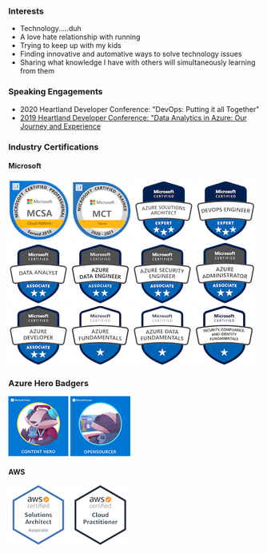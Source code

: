### Interests
* Technology.....duh
* A love hate relationship with running
* Trying to keep up with my kids
* Finding innovative and automative ways to solve technology issues
* Sharing what knowledge I have with others will simultaneously learning from them

### Speaking Engagements
* 2020 Heartland Developer Conference: "DevOps: Putting it all Together"
* [2019 Heartland Developer Conference: "Data Analytics in Azure: Our Journey and Experience](https://2019aimhdc.sched.com/event/RZFx/data-analytics-in-azure-our-journey-and-experience)

### Industry Certifications
#### Microsoft
[<img src="https://github.com/JFolberth/JFolberth/blob/master/Images/mcsa-cloud-platform-certified-2018.png">](https://www.youracclaim.com/badges/cea4a639-55af-49dc-a2e6-2fa982f852e5)
[<img src="https://github.com/JFolberth/JFolberth/blob/master/Images/microsoft-certified-trainer-2020-2021.png">](https://www.youracclaim.com/badges/b6a03256-a243-4026-9638-af9dfc225e40)
[<img src="https://github.com/JFolberth/JFolberth/blob/master/Images/microsoft-certified-azure-solutions-architect-expert.png">](https://www.youracclaim.com/badges/968f2756-9798-42f6-a02e-339942bc5186)
[<img src="https://github.com/JFolberth/JFolberth/blob/master/Images/microsoft-certified-devops-engineer-expert.png">](https://www.youracclaim.com/badges/6ee4973b-51d9-4d47-a973-84d5e8dcb1a2)
[<img src="https://github.com/JFolberth/JFolberth/blob/master/Images/microsoft-certified-data-analyst-associate.1.png">](https://www.youracclaim.com/badges/85aef0a9-83be-444d-98e7-2f0a2f95d658)
[<img src="https://github.com/JFolberth/JFolberth/blob/master/Images/azure-data-engineer-associate-120x120.png">](https://www.credly.com/badges/0748656f-e67b-46fd-a7be-84f6924812a6/public_url)
[<img src="https://github.com/JFolberth/JFolberth/blob/master/Images/microsoft-certified-azure-security-engineer-associate_120x120.png">](https://www.youracclaim.com/badges/d7f9a7df-4114-45cc-b00c-05ab5f466ed2/public_url)
[<img src="https://github.com/JFolberth/JFolberth/blob/master/Images/microsoft-certified-azure-administrator-associate.1.png">](https://www.youracclaim.com/badges/7a2add06-8328-4b8a-8625-772243c82aec)
[<img src="https://github.com/JFolberth/JFolberth/blob/master/Images/microsoft-certified-azure-developer-associate.1 (1).png">](https://www.youracclaim.com/badges/bc8b844b-a819-435d-8a6d-6f5200d662a9/public_url)
[<img src="https://github.com/JFolberth/JFolberth/blob/master/Images/microsoft-certified-azure-fundamentals.png">](https://www.youracclaim.com/badges/324c1ed0-4157-4229-9917-06f9552fed1e)
[<img src="https://github.com/JFolberth/JFolberth/blob/master/Images/microsoft-certified-azure-data-fundamentals.png">](https://www.youracclaim.com/badges/47f35651-ba7a-4202-895a-40ec943600ab)
[<img src="https://github.com/JFolberth/JFolberth/blob/master/Images/security-compliance-and-identity-fundamentals-120x120.png">](https://www.credly.com/badges/ef66486b-00cc-4df0-90d1-540d95058ab0/public_url)

### Azure Hero Badgers
[<img src="https://github.com/JFolberth/JFolberth/blob/master/Images/azure_hero_content_hero.png">](https://enjinx.io/eth/asset/6880000000000514)
[<img src="https://github.com/JFolberth/JFolberth/blob/master/Images/azure_hero_opensourcer.png">](https://enjinx.io/eth/asset/688000000000091c)

#### AWS
[<img src="https://github.com/JFolberth/JFolberth/blob/master/Images/aws-certified-solutions-architect-associate.png">](https://www.youracclaim.com/badges/143806b6-4c26-4cf8-ba05-e1c049287dce)
[<img src="https://github.com/JFolberth/JFolberth/blob/master/Images/aws-certified-cloud-practitioner.png">](https://www.youracclaim.com/badges/d1970aa6-5ef2-46f0-aa73-3af0a13b3914)




